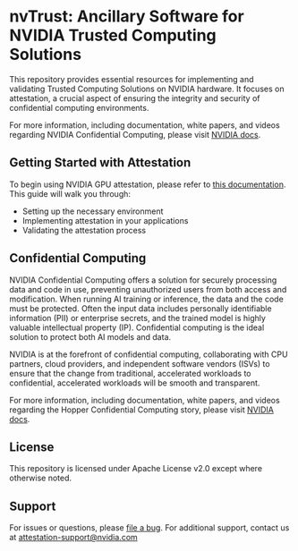 # nvTrust: Ancillary Software for NVIDIA Trusted Computing Solutions

This repository provides essential resources for implementing and validating Trusted Computing Solutions on NVIDIA hardware. It focuses on attestation, a crucial aspect of ensuring the integrity and security of confidential computing environments.

For more information, including documentation, white papers, and videos regarding NVIDIA Confidential Computing, please visit [NVIDIA docs](https://docs.nvidia.com/confidential-computing/index.html).

## Getting Started with Attestation

To begin using NVIDIA GPU attestation, please refer to [this documentation](./guest_tools/README.md). This guide will walk you through:

- Setting up the necessary environment
- Implementing attestation in your applications
- Validating the attestation process

## Confidential Computing

NVIDIA Confidential Computing offers a solution for securely processing data and code in use, preventing unauthorized users from both access and modification. When running AI training or inference, the data and the code must be protected. Often the input data includes personally identifiable information (PII) or enterprise secrets, and the trained model is highly valuable intellectual property (IP). Confidential computing is the ideal solution to protect both AI models and data.

NVIDIA is at the forefront of confidential computing, collaborating with CPU partners, cloud providers, and independent software vendors (ISVs) to ensure that the change from traditional, accelerated workloads to confidential, accelerated workloads will be smooth and transparent.

For more information, including documentation, white papers, and videos regarding the Hopper Confidential Computing story, please visit [NVIDIA docs](https://docs.nvidia.com/confidential-computing/index.html).

## License

This repository is licensed under Apache License v2.0 except where otherwise noted.

## Support

For issues or questions, please [file a bug](https://github.com/NVIDIA/nvtrust/issues). For additional support, contact us at [attestation-support@nvidia.com](mailto:attestation-support@nvidia.com)
